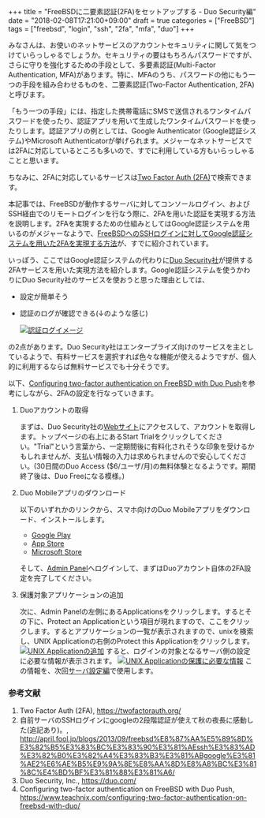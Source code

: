 +++
title = "FreeBSDに二要素認証(2FA)をセットアップする - Duo Security編"
date = "2018-02-08T17:21:00+09:00"
draft = true
categories = ["FreeBSD"]
tags = ["freebsd", "login", "ssh", "2fa", "mfa", "duo"]
+++

みなさんは、お使いのネットサービスのアカウントセキュリティに関して気をつけていらっしゃるでしょうか。セキュリティの要はもちろんパスワードですが、さらに守りを強化するための手段として、多要素認証(Multi-Factor Authentication, MFA)があります。特に、MFAのうち、パスワードの他にもう一つの手段を組み合わせるものを、二要素認証(Two-Factor Authentication, 2FA)と呼びます。

「もう一つの手段」には、指定した携帯電話にSMSで送信されるワンタイムパスワードを使ったり、認証アプリを用いて生成したワンタイムパスワードを使ったりします。認証アプリの例としては、Google Authenticator (Google認証システム)やMicrosoft Authenticatorが挙げられます。メジャーなネットサービスでは2FAに対応しているところも多いので、すでに利用している方もいらっしゃることと思います。

ちなみに、2FAに対応しているサービスは[Two Factor Auth (2FA)](https://twofactorauth.org/)で検索できます。

本記事では、FreeBSDが動作するサーバに対してコンソールログイン、およびSSH経由でのリモートログインを行なう際に、2FAを用いた認証を実現する方法を説明します。2FAを実現するための仕組みとしてはGoogle認証システムを用いるのがメジャーなようで、[FreeBSDへのSSHログインに対してGoogle認証システムを用いた2FAを実現する方法](http://april.fool.jp/blogs/2013/09/freebsd%E8%87%AA%E5%89%8D%E3%82%B5%E3%83%BC%E3%83%90%E3%81%AEssh%E3%83%AD%E3%82%B0%E3%82%A4%E3%83%B3%E3%81%ABgoogle%E3%81%AE2%E6%AE%B5%E9%9A%8E%E8%AA%8D%E8%A8%BC%E3%81%8C%E4%BD%BF%E3%81%88%E3%81%A6/)が、すでに紹介されています。

いっぽう、ここではGoogle認証システムの代わりに[Duo Security社](https://duo.com/)が提供する2FAサービスを用いた実現方法を紹介します。Google認証システムを使うかわりにDuo Security社のサービスを使おうと思った理由としては、

- 設定が簡単そう
- 認証のログが確認できる(↓のような感じ)

    [![認証ログイメージ](/img/duo-security-auth-log-thumbnail.png)](/img/duo-security-auth-log.png)

の2点があります。Duo Security社はエンタープライズ向けのサービスを主としているようで、有料サービスを選択すれば色々な機能が使えるようですが、個人的に利用するならば無料サービスでも十分そうです。

以下、[Configuring two-factor authentication on FreeBSD with Duo Push](https://www.teachnix.com/configuring-two-factor-authentication-on-freebsd-with-duo/)を参考にしながら、2FAの設定を行なっていきます。

1. Duoアカウントの取得

    まずは、Duo Security社の[Webサイト](https://duo.com/)にアクセスして、アカウントを取得します。トップページの右上にあるStart Trialをクリックしてください。"Trial"という言葉から、一定期間後に有料化されそうな印象を受けるかもしれませんが、支払い情報の入力は求められませんので安心してください。(30日間のDuo Access ($6/ユーザ/月)の無料体験となるようです。期間終了後は、Duo Freeになる模様。)

1. Duo Mobileアプリのダウンロード

    以下のいずれかのリンクから、スマホ向けのDuo Mobileアプリをダウンロード、インストールします。
    
    - [Google Play](https://play.google.com/store/apps/details?id=com.duosecurity.duomobile)
    - [App Store](https://itunes.apple.com/jp/app/duo-mobile/id422663827)
    - [Microsoft Store](https://www.microsoft.com/ja-jp/store/p/duo-mobile/9nblggh08m1g)

    そして、[Admin Panel](https://admin.duosecurity.com/)へログインして、まずはDuoアカウント自体の2FA設定を完了してください。

1. 保護対象アプリケーションの追加

    次に、Admin Panelの左側にあるApplicationsをクリックします。するとその下に、Protect an Applicationという項目が現れますので、ここをクリックします。するとアプリケーションの一覧が表示されますので、unixを検索し、UNIX Applicationの右側のProtect this Applicationをクリックします。
    [![UNIX Applicationの追加](/img/duo-security-select-unix-app-thumbnail.png)](/img/duo-security-select-unix-app.png)
    すると、ログインの対象となるサーバ側の設定に必要な情報が表示されます。
    [![UNIX Applicationの保護に必要な情報](/img/duo-security-unix-app-keys-thumbnail.png)](/img/duo-security-unix-app-keys.png)
    この情報を、次回[サーバ設定編](/post/freebsd-login-ssh-server/)で使用します。

### 参考文献
1. Two Factor Auth (2FA), https://twofactorauth.org/
1. 自前サーバのSSHログインにgoogleの2段階認証が使えて秋の夜長に感動した(追記あり)。, http://april.fool.jp/blogs/2013/09/freebsd%E8%87%AA%E5%89%8D%E3%82%B5%E3%83%BC%E3%83%90%E3%81%AEssh%E3%83%AD%E3%82%B0%E3%82%A4%E3%83%B3%E3%81%ABgoogle%E3%81%AE2%E6%AE%B5%E9%9A%8E%E8%AA%8D%E8%A8%BC%E3%81%8C%E4%BD%BF%E3%81%88%E3%81%A6/
1. Duo Security, Inc., https://duo.com/
1. Configuring two-factor authentication on FreeBSD with Duo Push, https://www.teachnix.com/configuring-two-factor-authentication-on-freebsd-with-duo/
